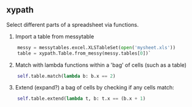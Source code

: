 ## xypath

Select different parts of a spreadsheet via functions.

1. Import a table from messytable

```python
    messy = messytables.excel.XLSTableSet(open('mysheet.xls'))
    table = xypath.Table.from_messy(messy.tables[0])`
```

2. Match with lambda functions within a 'bag' of cells (such as a table)

```python
    self.table.match(lambda b: b.x == 2)
```

3. Extend (expand?) a bag of cells by checking if any cells match:

```python
    self.table.extend(lambda t, b: t.x == (b.x + 1)
```
